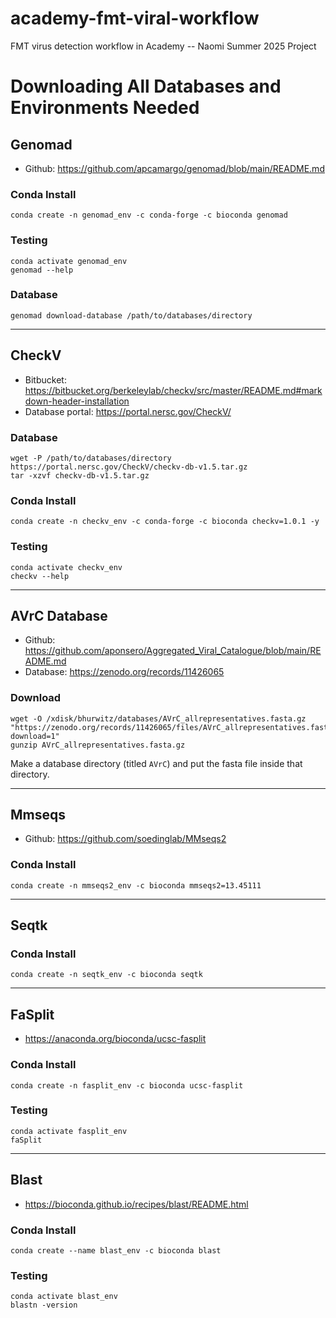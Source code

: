 # academy-fmt-viral-workflow
FMT virus detection workflow in Academy -- Naomi Summer 2025 Project

# Downloading All Databases and Environments Needed

## Genomad
- Github: https://github.com/apcamargo/genomad/blob/main/README.md

### Conda Install
    conda create -n genomad_env -c conda-forge -c bioconda genomad

### Testing
    conda activate genomad_env
    genomad --help

### Database
    genomad download-database /path/to/databases/directory

---

## CheckV
- Bitbucket: https://bitbucket.org/berkeleylab/checkv/src/master/README.md#markdown-header-installation
- Database portal: https://portal.nersc.gov/CheckV/

### Database
    wget -P /path/to/databases/directory https://portal.nersc.gov/CheckV/checkv-db-v1.5.tar.gz
    tar -xzvf checkv-db-v1.5.tar.gz

### Conda Install
    conda create -n checkv_env -c conda-forge -c bioconda checkv=1.0.1 -y

### Testing
    conda activate checkv_env
    checkv --help

---

## AVrC Database
- Github: https://github.com/aponsero/Aggregated_Viral_Catalogue/blob/main/README.md
- Database: https://zenodo.org/records/11426065

### Download
    wget -O /xdisk/bhurwitz/databases/AVrC_allrepresentatives.fasta.gz "https://zenodo.org/records/11426065/files/AVrC_allrepresentatives.fasta.gz?download=1"
    gunzip AVrC_allrepresentatives.fasta.gz
Make a database directory (titled `AVrC`) and put the fasta file inside that directory.

---

## Mmseqs
- Github: https://github.com/soedinglab/MMseqs2

### Conda Install
    conda create -n mmseqs2_env -c bioconda mmseqs2=13.45111

---

## Seqtk

### Conda Install
    conda create -n seqtk_env -c bioconda seqtk

---

## FaSplit
- https://anaconda.org/bioconda/ucsc-fasplit

### Conda Install
    conda create -n fasplit_env -c bioconda ucsc-fasplit

### Testing
    conda activate fasplit_env
    faSplit

---

## Blast
- https://bioconda.github.io/recipes/blast/README.html

### Conda Install
    conda create --name blast_env -c bioconda blast

### Testing
    conda activate blast_env
    blastn -version

